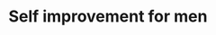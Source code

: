 ---
tag: self-improvement-for-men
title: Self improvement for men
description: This is where you learn how to become a better man
hero:
  label:
  heading:
  text_markdown:
page_blocks:
  - _id: posts_relevant
---
